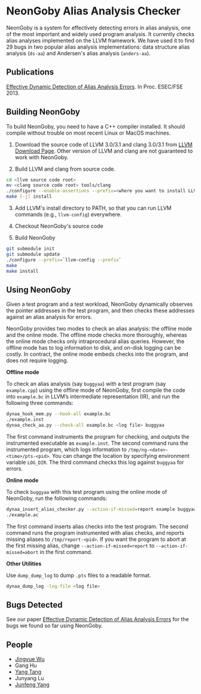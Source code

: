 NeonGoby Alias Analysis Checker
===============================

NeonGoby is a system for effectively detecting errors in alias analysis, one of
the most important and widely used program analysis. It currently checks alias
analyses implemented on the LLVM framework. We have used it to find 29 bugs in
two popular alias analysis implementations: data structure alias analysis
(`ds-aa`) and Andersen's alias analysis (`anders-aa`).

Publications
------------

[Effective Dynamic Detection of Alias Analysis
Errors](http://www.cs.columbia.edu/~jingyue/docs/wu-fse13.pdf). In Proc.
ESEC/FSE 2013.

Building NeonGoby
-----------------

To build NeonGoby, you need to have a C++ compiler installed. It should compile
without trouble on most recent Linux or MacOS machines.

1. Download the source code of LLVM 3.0/3.1 and clang 3.0/3.1 from
   [LLVM Download Page](http://llvm.org/releases/download.html). Other version
of LLVM and clang are not guaranteed to work with NeonGoby.

2. Build LLVM and clang from source code.

```bash
cd <llvm source code root>
mv <clang source code root> tools/clang
./configure --enable-assertions --prefix=<where you want to install LLVM>
make [-j] install
```

3. Add LLVM's install directory to PATH, so that you can run LLVM commands
   (e.g., `llvm-config`) everywhere.

4. Checkout NeonGoby's source code

5. Build NeonGoby

```bash
git submodule init
git submodule update
./configure --prefix=`llvm-config --prefix`
make
make install
```

Using NeonGoby
----------------

Given a test program and a test workload, NeonGoby dynamically observes the
pointer addresses in the test program, and then checks these addresses against
an alias analysis for errors.

NeonGoby provides two modes to check an alias analysis: the offline mode and the
online mode. The offline mode checks more thoroughly, whereas the online mode
checks only intraprocedural alias queries. However, the offline mode has to log
information to disk, and on-disk logging can be costly. In contract, the online
mode embeds checks into the program, and does not require logging.

**Offline mode**

To check an alias analysis (say `buggyaa`) with a test program (say
`example.cpp`) using the offline
mode of NeonGoby, first compile the code into `example.bc` in LLVM’s
intermediate representation (IR), and run the following three commands:

```bash
dynaa_hook_mem.py --hook-all example.bc
./example.inst
dynaa_check_aa.py --check-all example.bc <log file> buggyaa
```

The first command instruments the program for checking, and outputs the
instrumented executable as `example.inst`. The second command runs the
instrumented program, which logs information to
`/tmp/ng-<date>-<time>/pts-<pid>`. You can change the location by specifying
environment variable `LOG_DIR`. The third command checks this log against
`buggyaa` for errors.

**Online mode**

To check `buggyaa` with this test program using the online mode of NeonGoby, run
the following commands:

```bash
dynaa_insert_alias_checker.py --action-if-missed=report example buggyaa
./example.ac
```

The first command inserts alias checks into the test program. The second command
runs the program instrumented with alias checks, and reports missing aliases to
`/tmp/report-<pid>`. If you want the program to abort at the first missing
alias, change `--action-if-missed=report` to `--action-if-missed=abort` in the
first command.

**Other Utilities**

Use `dump_dump_log` to dump `.pts` files to a readable format.

```bash
dynaa_dump_log -log-file <log file>
```

Bugs Detected
-------------

See our paper [Effective Dynamic Detection of Alias Analysis
Errors](http://www.cs.columbia.edu/~jingyue/docs/wu-fse13.pdf) for the bugs we
found so far using NeonGoby.

People
------
- [Jingyue Wu](http://www.cs.columbia.edu/~jingyue/)
- Gang Hu
- [Yang Tang](http://ytang.com/)
- Junyang Lu
- [Junfeng Yang](http://www.cs.columbia.edu/~junfeng/)
